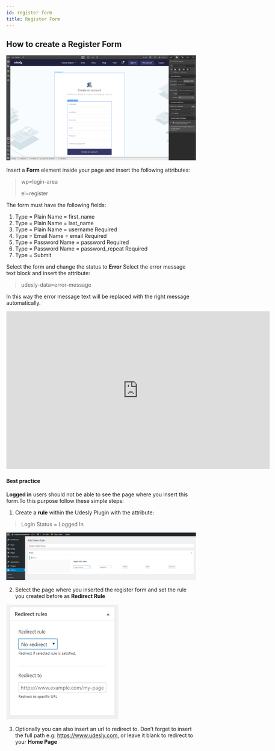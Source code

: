 ```yaml
---
id: register-form
title: Register Form
---
```


## How to create a Register Form

![](assets/register-form.png)

Insert a **Form** element inside your page and insert the following attributes:

> wp=login-area
>
> el=register

The form must have the following fields:

1) Type = Plain Name = first_name
2) Type = Plain Name = last_name
3) Type = Plain Name = username       Required
4) Type = Email Name = email              Required
5) Type = Password Name = password                 Required
6) Type = Password Name = password_repeat   Required
7) Type = Submit
 

Select the form and change the status to **Error**
Select the error message text block and insert the attribute:

> udesly-data=error-message

In this way the error message text will be replaced with the right message automatically.

<iframe width="700" height="419" src="https://www.youtube.com/embed/b3gg7WPXKYk?list=PLLChkVtVa_ZuGrgLVMEIl0nliPjljc4gm" frameborder="0" allow="accelerometer; autoplay; encrypted-media; gyroscope; picture-in-picture" allowfullscreen></iframe>

#### Best practice

**Logged in** users should not be able to see the page where you insert this form.To this purpose follow these simple steps:

1) Create a **rule** within the Udesly Plugin with the attribute:

> Login Status  = Logged In

![](assets/register-form-1.png)

2) Select the page where you inserted the register form and set the rule you created before as **Redirect Rule**

![](assets/login-form-2.png)

3) Optionally you can also insert an url to redirect to. Don’t forget to insert the full path e.g: https://www.udesly.com, or leave it blank to redirect to your **Home Page**

 